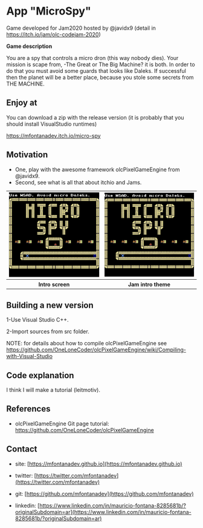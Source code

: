
# App "MicroSpy"

Game developed for Jam2020 hosted by @javidx9 (detail in https://itch.io/jam/olc-codejam-2020)

**Game description**

You are a spy that controls a micro dron (this way nobody dies). Your mission is scape from, -The Great or The Big Machine? it is both. In order to do that you must avoid some guards that looks like Daleks.
If successful then the planet will be a better place, because you stole some secrets from THE MACHINE.

## Enjoy at

You can download a zip with the release version (it is probably that you should install VisualStudio runtimes)

https://mfontanadev.itch.io/micro-spy

## Motivation
- One, play with the awesome framework olcPixelGameEngine from @javidx9.
- Second, see what is all that about itchio and Jams.

<table>
	<tr>
		<th width="360px" align="center">
		<img width="360px"
src="https://github.com/mfontanadev/POCs/blob/master/MicroSpy/doc/microspy_right_side.PNG?raw=true">
		</th>
		<th width="360px" align="center">
		<img width="360px" src="https://github.com/mfontanadev/POCs/blob/master/MicroSpy/doc/microspy_left_side.PNG?raw=true">
		</th>
	</tr>
	<tr>
		<th align="center">
			Intro screen
		</th>
		<th align="center">
		    Jam intro theme
        </th>
	</tr>
</table>



## Building a new version

1-Use Visual Studio C++.

2-Import sources from src folder.

NOTE: for details about how to compile olcPixelGameEngine see https://github.com/OneLoneCoder/olcPixelGameEngine/wiki/Compiling-with-Visual-Studio

## Code explanation

I think I will make a tutorial (leitmotiv). 

## References

* olcPixelGameEngine Git page tutorial: https://github.com/OneLoneCoder/olcPixelGameEngine

  

## Contact

* site: [https://mfontanadev.github.io](https://mfontanadev.github.io)

* twitter: [https://twitter.com/mfontanadev](https://twitter.com/mfontanadev)

* git: [https://github.com/mfontanadev](https://github.com/mfontanadev)

* linkedin: [https://www.linkedin.com/in/mauricio-fontana-8285681b/?originalSubdomain=ar](https://www.linkedin.com/in/mauricio-fontana-8285681b/?originalSubdomain=ar)


